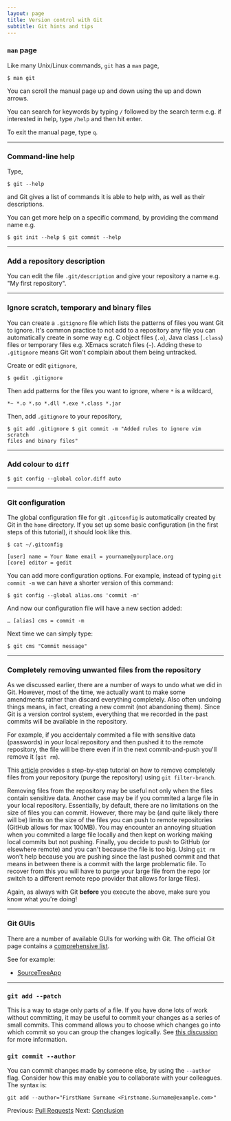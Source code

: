 ```yaml
---
layout: page
title: Version control with Git  
subtitle: Git hints and tips
---
```


### `man` page

Like many Unix/Linux commands, `git` has a `man` page,

```{.bash}
$ man git
```

You can scroll the manual page up and down using the up and down arrows.

You can search for keywords by typing `/` followed by the search term e.g. if
interested in help, type `/help` and then hit enter.

To exit the manual page, type `q`.

---

### Command-line help

Type,

```{.bash}
$ git --help
```

and Git gives a list of commands it is able to help with, as well as their
descriptions. 

You can get more help on a specific command, by providing the command name e.g.

```{.bash}
$ git init --help $ git commit --help
```

---

### Add a repository description

You can edit the file `.git/description` and give your repository a name e.g.
"My first repository".

---

### Ignore scratch, temporary and binary files

You can create a `.gitignore` file which lists the patterns of files you want
Git to ignore. It's common practice to not add to a repository any file you can
automatically create in some way e.g. C object files (`.o`), Java class
(`.class`) files or temporary files e.g. XEmacs scratch files (`~`). Adding
these to `.gitignore` means Git won't complain about them being untracked.

Create or edit `gitignore`,

```{.bash}
$ gedit .gitignore
```

Then add patterns for the files you want to ignore, where `*` is a wildcard,

    *~ *.o *.so *.dll *.exe *.class *.jar

Then, add `.gitignore` to your repository,

```{.bash}
$ git add .gitignore $ git commit -m "Added rules to ignore vim scratch
files and binary files"
```

---

### Add colour to `diff`

```{.bash}
$ git config --global color.diff auto
```
    
 ---

### Git configuration

The global configuration file for git `.gitconfig` is automatically created by
Git in the `home` directory. If you set up some basic configuration (in the
first steps of this tutorial), it should look like this.

```{.bash}
$ cat ~/.gitconfig 
```
```{.output}
[user] name = Your Name email = yourname@yourplace.org 
[core] editor = gedit
```
     	
You can add more configuration options. For example, instead of typing `git
commit -m` we can have a shorter version of this command:

```{.bash}
$ git config --global alias.cms 'commit -m'
```

And now our configuration file will have a new section added:
	
```
… [alias] cms = commit -m
```

Next time we can simply type:
	
```{.bash}
$ git cms "Commit message"
```
	
---	

### Completely removing unwanted files from the repository    

As we discussed earlier, there are a number of ways to undo what we did in Git.
However, most of the time, we actually want to make some amendments rather than
discard everything completely. Also often undoing things means, in fact,
creating a new commit (not abandoning them). Since Git is a version control
system, everything that we recorded in the past commits will be available in
the repository. 

For example, if you accidentaly commited a file with sensitive data (passwords)
in your local repository and then pushed it to the remote repository, the file
will be there even if in the next commit-and-push you'll remove it (`git rm`).

This [article](https://help.github.com/articles/remove-sensitive-data) provides
a step-by-step tutorial on how to remove completely files from your repository
(purge the repository) using `git filter-branch`.

Removing files from the repository may be useful not only when the files
contain sensitive data. Another case may be if you commited a large file in
your local repository. Essentially, by default, there are no limitations on the
size of files you can commit. However, there may be (and quite likely there
will be) limits on the size of the files you can push to remote repositories
(GitHub allows for max 100MB). You may encounter an annoying situation when you
commited a large file locally and then kept on working making local commits but
not pushing. Finally, you decide to push to GitHub (or elsewhere remote) and
you can't because the file is too big. Using `git rm` won't help because you
are pushing since the last pushed commit and that means in between there is
a commit with the large problematic file. To recover from this you will have to
purge your large file from the repo (or switch to a different remote repo
provider that allows for large files).

Again, as always with Git **before** you execute the above, make sure you know
what you're doing!

---

### Git GUIs

There are a number of available GUIs for working with Git. The official Git
page contains a [comprehensive list](http://git-scm.com/downloads/guis).

See for example: 

* [SourceTreeApp](http://www.sourcetreeapp.com/)

---

### `git add --patch`
This is a way to stage only parts of a file. If you have done lots of work
without committing, it may be useful to commit your changes as a series of
small commits. This command allows you to choose which changes go into which
commit so you can group the changes logically. See [this discussion](
http://nuclearsquid.com/writings/git-add/) for more information.

### `git commit --author`
You can commit changes made by someone else, by using the `--author`
flag. Consider how this may enable you to collaborate with your colleagues.
The syntax is: 

`git add --author="FirstName Surname <Firstname.Surname@example.com>"`

Previous: [Pull Requests](10-pull-requests.html) Next:
[Conclusion](12-conclusion.html)
